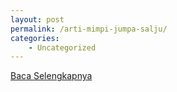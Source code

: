 ```yaml
---
layout: post
permalink: /arti-mimpi-jumpa-salju/
categories:
    - Uncategorized
---
```


[Baca Selengkapnya](/02)